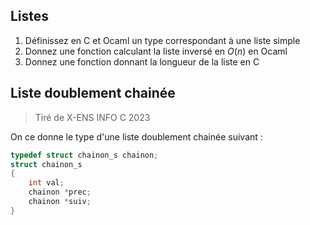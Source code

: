 
## Listes
1. Définissez en C et Ocaml un type correspondant à une liste simple
2. Donnez une fonction calculant la liste inversé en $O(n)$ en Ocaml
3. Donnez une fonction donnant la longueur de la liste en C
## Liste doublement chainée
> Tiré de X-ENS INFO C 2023

On ce donne le type d'une liste doublement chainée suivant :
```c
typedef struct chainon_s chainon;
struct chainon_s
{
	int val;
	chainon *prec;
	chainon *suiv;
}
```
<!--stackedit_data:
eyJoaXN0b3J5IjpbLTE1NzQ2MzQ3ODldfQ==
-->